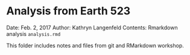 # Analysis from Earth 523

Date: Feb. 2, 2017
Author: Kathryn Langenfeld
Contents: Rmarkdown analysis `analysis.rmd`

This folder includes notes and files from git and RMarkdown workshop. 
